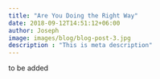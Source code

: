 ```yaml
---
title: "Are You Doing the Right Way"
date: 2018-09-12T14:51:12+06:00
author: Joseph
image: images/blog/blog-post-3.jpg
description : "This is meta description"
---
```


to be added



